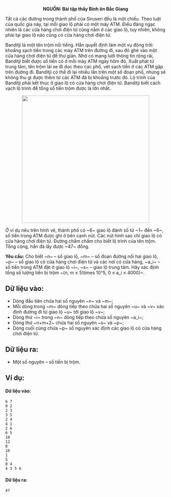 **<center>NGUỒN: Bài tập thầy Bình ôn Bắc Giang</center>**

Tất cả các đường trong thành phố của Siruseri đều là một chiều. Theo luật của quốc gia này, tại mỗi giao lộ phải có một máy ATM. Điều đáng ngạc nhiên là các cửa hàng chơi điện tử cũng nằm ở các giao lộ, tuy nhiên, không phải tại giao lộ nào cũng có cửa hàng chơi điện tử.

Banditji là một tên trộm nổi tiếng. Hắn quyết định làm một vụ động trời: khoắng sạch tiền trong các máy ATM trên đường đi, sau đó ghé vào một cửa hàng chơi điện tử để thư giản. Nhờ có mạng lưới thông tin rộng rãi, Banditji biết được số tiền có ở mỗi máy ATM ngày hôm đó. Xuất phát từ trung tâm, tên trộm lái xe đi dọc theo các phố, vét sạch tiền ở các ATM gặp trên đường đi. Banditji có thể đi lại nhiều lần trên một số đoạn phố, nhưng sẽ không thu gì được thêm từ các ATM đã bị khoắng trước đó. Lộ trình của Banditji phải kết thúc ở giao lộ có cửa hàng chơi điện tử. Banditji biết cách vạch lộ trình để tổng số tiền trộm được là lớn nhất.

<center><img src="/images/problems/1431/ATM.png" width="400px" /></center>

Ở ví dụ nêu trên hình vẽ, thành phố có ~6~ giao lộ đánh số từ ~1~ đến ~6~, số tiền trong ATM được ghi ở bên cạnh nút. Các nút hình sao chỉ giao lộ có cửa hàng chơi điện tử. Đường chấm chấm cho biết lộ trình của tên trộm. Tổng cộng, hắn đã lấy được ~47~ đồng.

**Yêu cầu:** Cho biết ~n~ – số giao lộ, ~m~ – số đoạn đường nối hai giao lộ, ~p~ – số giao lộ có cửa hàng chơi điện tử và các nơi có cửa hàng, ~a_i~ – số tiền trong ATM đặt ở giao lộ ~i~, ~s~ – giao lộ trung tâm. Hãy xác định tổng số lượng tiền bị trộm ~(n, m ≤ 5\times 10^5, 0 ≤ a_i ≤ 4000)~.

## Dữ liệu vào:
- Dòng đầu tiên chứa hai số nguyên ~n~ và ~m~;
- Mỗi dòng trong ~m~ dòng tiếp theo chứa hai số nguyên ~u~ và ~v~ xác định đường đi từ giao lộ ~u~ tới giao lộ ~v~;
- Dòng thứ ~i~ trong ~n~ dòng tiếp theo chứa số nguyên ~a_i~;
- Dòng thứ ~n+m+2~ chứa hai số nguyên ~s~ và ~p~;
- Dòng cuối cùng chứa ~p~ số nguyên xác định các giao lộ có cửa hàng chơi điện tử.

## Dữ liệu ra:
- Một số nguyên – số tiền bị trộm.

## Ví dụ:
#### Dữ liệu vào:
```
6 7
0 2
2 3
3 5
2 4
4 1
2 6
6 5
10
12
8
16
1
5
0 4
4 3 5 6
```

#### Dữ liệu ra:
```
47
```